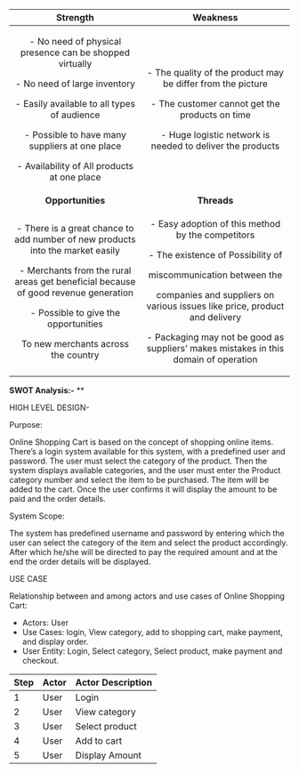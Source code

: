 ﻿|**Strength**|**Weakness**|
| :-: | :-: |
|<p></p><p>- No need of physical presence can be shopped virtually</p><p>- No need of large inventory</p><p>- Easily available to all types of audience</p><p>- Possible to have many suppliers at one place</p><p>- Availability of All products at one place</p>|<p></p><p>- The quality of the product may be differ from the picture</p><p>- The customer cannot get the products on time </p><p>- Huge logistic network is needed to deliver the products</p>|
|**Opportunities**|**Threads**|
|<p></p><p>- There is a great chance to add number of  new products into the market easily</p><p>- Merchants from the rural areas get beneficial because of good revenue generation</p><p>- Possible to give the opportunities</p><p>To new merchants across the country</p><p></p><p></p><p></p><p></p><p></p><p></p>|<p></p><p>- Easy adoption of this method by the competitors</p><p>- The existence of Possibility of</p><p>miscommunication between the</p><p>companies and suppliers on various issues like price, product and delivery</p><p>- Packaging may not be good as suppliers’ makes mistakes in this domain of operation</p>|
**SWOT Analysis:-**
**


HIGH LEVEL DESIGN-

Purpose:

Online Shopping Cart is based on the concept of shopping online items. There’s a login system available for this system, with a predefined user and password. The user must select the category of the product. Then the system displays available categories, and the user must enter the Product category number and select the item to be purchased. The item will be added to the cart. Once the user confirms it will display the amount to be paid and the order details.

System Scope:

The system has predefined username and password by entering which the user can select the category of the item and select the product accordingly. After which he/she will be directed to pay the required amount and at the end the order details will be displayed.

USE CASE

Relationship between and among actors and use cases of Online Shopping Cart:

- Actors: User
- Use Cases: login, View category, add to shopping cart, make payment, and display order.
- User Entity: Login, Select category, Select product, make payment and checkout.

|Step|Actor|Actor Description|
| :- | :- | :- |
|1|User|Login|
|2|User|View category|
|3|User|Select product|
|4|User|Add to cart|
|5|User|Display Amount|

